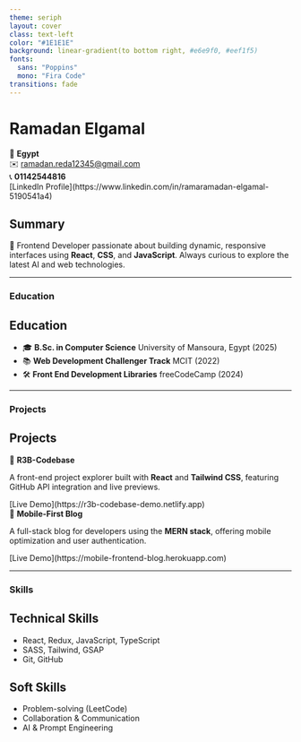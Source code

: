 ```yaml
---
theme: seriph
layout: cover
class: text-left
color: "#1E1E1E"
background: linear-gradient(to bottom right, #e6e9f0, #eef1f5)
fonts:
  sans: "Poppins"
  mono: "Fira Code"
transitions: fade
---
```


<div class="grid grid-cols-1 gap-6 md:grid-cols-2 items-center md:items-start">

<!-- Left Section: Name and Contact -->
<div class="space-y-4">
  <h1 class="text-4xl md:text-6xl font-bold">Ramadan Elgamal</h1>
  <p class="text-lg md:text-xl">
    📍 <strong>Egypt</strong>  
    <br> ✉️ <a href="mailto:ramadan.reda12345@gmail.com" class="underline text-blue-500">ramadan.reda12345@gmail.com</a>  
    <br> 📞 <strong>01142544816</strong>  
    <br> [<span class="text-blue-500">LinkedIn Profile</span>](https://www.linkedin.com/in/ramaramadan-elgamal-5190541a4)
  </p>
</div>

<!-- Right Section: Summary -->
<div class="space-y-6">
  <h2 class="text-2xl font-semibold">Summary</h2>
  <p class="text-lg">
    🌟 Frontend Developer passionate about building dynamic, responsive interfaces using <strong>React</strong>, <strong>CSS</strong>, and <strong>JavaScript</strong>. Always curious to explore the latest AI and web technologies.
  </p>
</div>
</div>

---

### Education
<div class="space-y-6 text-left">
  <h2 class="text-2xl font-semibold">Education</h2>
  <ul class="list-disc pl-6">
    <li>🎓 <strong>B.Sc. in Computer Science</strong>  
      <span class="text-gray-700">University of Mansoura, Egypt (2025)</span>
    </li>
    <li>📚 <strong>Web Development Challenger Track</strong>  
      <span class="text-gray-700">MCIT (2022)</span>
    </li>
    <li>🛠 <strong>Front End Development Libraries</strong>  
      <span class="text-gray-700">freeCodeCamp (2024)</span>
    </li>
  </ul>
</div>

---

### Projects
<div class="space-y-6 text-left">
  <h2 class="text-2xl font-semibold">Projects</h2>

  <div>
    🚀 <strong>R3B-Codebase</strong>  
    <p>A front-end project explorer built with <strong>React</strong> and <strong>Tailwind CSS</strong>, featuring GitHub API integration and live previews.</p>
    [<span class="text-blue-500">Live Demo</span>](https://r3b-codebase-demo.netlify.app)
  </div>

  <div>
    📱 <strong>Mobile-First Blog</strong>  
    <p>A full-stack blog for developers using the <strong>MERN stack</strong>, offering mobile optimization and user authentication.</p>
    [<span class="text-blue-500">Live Demo</span>](https://mobile-frontend-blog.herokuapp.com)
  </div>
</div>

---

### Skills
<div class="grid grid-cols-1 md:grid-cols-2 gap-4">
  <div>
    <h2 class="text-2xl font-semibold">Technical Skills</h2>
    <ul class="list-disc pl-6">
      <li>React, Redux, JavaScript, TypeScript</li>
      <li>SASS, Tailwind, GSAP</li>
      <li>Git, GitHub</li>
    </ul>
  </div>

  <div>
    <h2 class="text-2xl font-semibold">Soft Skills</h2>
    <ul class="list-disc pl-6">
      <li>Problem-solving (LeetCode)</li>
      <li>Collaboration & Communication</li>
      <li>AI & Prompt Engineering</li>
    </ul>
  </div>
</div>
